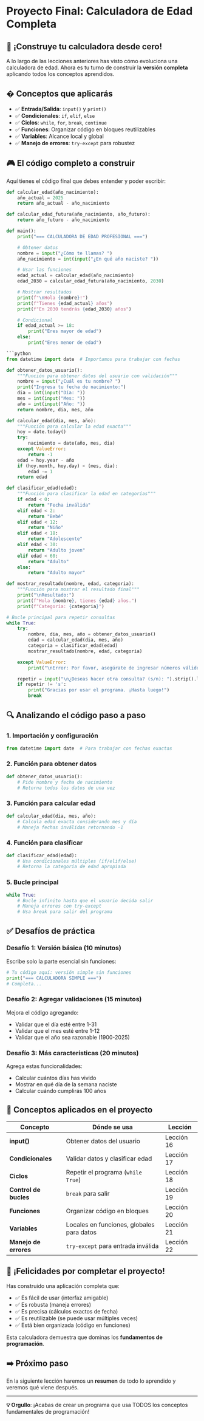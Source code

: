 # Proyecto Final: Calculadora de Edad Completa

## 🎯 ¡Construye tu calculadora desde cero!

A lo largo de las lecciones anteriores has visto cómo evoluciona una calculadora de edad. Ahora es tu turno de construir la **versión completa** aplicando todos los conceptos aprendidos.

## � Conceptos que aplicarás

- ✅ **Entrada/Salida**: `input()` y `print()`
- ✅ **Condicionales**: `if`, `elif`, `else`
- ✅ **Ciclos**: `while`, `for`, `break`, `continue`
- ✅ **Funciones**: Organizar código en bloques reutilizables
- ✅ **Variables**: Alcance local y global
- ✅ **Manejo de errores**: `try-except` para robustez

## 🎮 El código completo a construir

Aquí tienes el código final que debes entender y poder escribir:

````python
def calcular_edad(año_nacimiento):
    año_actual = 2025
    return año_actual - año_nacimiento

def calcular_edad_futura(año_nacimiento, año_futuro):
    return año_futuro - año_nacimiento

def main():
    print("=== CALCULADORA DE EDAD PROFESIONAL ===")

    # Obtener datos
    nombre = input("¿Cómo te llamas? ")
    año_nacimiento = int(input("¿En qué año naciste? "))

    # Usar las funciones
    edad_actual = calcular_edad(año_nacimiento)
    edad_2030 = calcular_edad_futura(año_nacimiento, 2030)

    # Mostrar resultados
    print(f"\nHola {nombre}!")
    print(f"Tienes {edad_actual} años")
    print(f"En 2030 tendrás {edad_2030} años")

    # Condicional
    if edad_actual >= 18:
        print("Eres mayor de edad")
    else:
        print("Eres menor de edad")

```python
from datetime import date  # Importamos para trabajar con fechas

def obtener_datos_usuario():
    """Función para obtener datos del usuario con validación"""
    nombre = input("¿Cuál es tu nombre? ")
    print("Ingresa tu fecha de nacimiento:")
    dia = int(input("Día: "))
    mes = int(input("Mes: "))
    año = int(input("Año: "))
    return nombre, dia, mes, año

def calcular_edad(dia, mes, año):
    """Función para calcular la edad exacta"""
    hoy = date.today()
    try:
        nacimiento = date(año, mes, dia)
    except ValueError:
        return -1
    edad = hoy.year - año
    if (hoy.month, hoy.day) < (mes, dia):
        edad -= 1
    return edad

def clasificar_edad(edad):
    """Función para clasificar la edad en categorías"""
    if edad < 0:
        return "Fecha inválida"
    elif edad < 2:
        return "Bebé"
    elif edad < 12:
        return "Niño"
    elif edad < 18:
        return "Adolescente"
    elif edad < 30:
        return "Adulto joven"
    elif edad < 60:
        return "Adulto"
    else:
        return "Adulto mayor"

def mostrar_resultado(nombre, edad, categoria):
    """Función para mostrar el resultado final"""
    print("\nResultado:")
    print(f"Hola {nombre}, tienes {edad} años.")
    print(f"Categoría: {categoria}")

# Bucle principal para repetir consultas
while True:
    try:
        nombre, dia, mes, año = obtener_datos_usuario()
        edad = calcular_edad(dia, mes, año)
        categoria = clasificar_edad(edad)
        mostrar_resultado(nombre, edad, categoria)

    except ValueError:
        print("\nError: Por favor, asegúrate de ingresar números válidos para el día, mes y año.")

    repetir = input("\n¿Deseas hacer otra consulta? (s/n): ").strip().lower()
    if repetir != 's':
        print("Gracias por usar el programa. ¡Hasta luego!")
        break
````

## 🔍 Analizando el código paso a paso

### 1. Importación y configuración

```python
from datetime import date  # Para trabajar con fechas exactas
```

### 2. Función para obtener datos

```python
def obtener_datos_usuario():
    # Pide nombre y fecha de nacimiento
    # Retorna todos los datos de una vez
```

### 3. Función para calcular edad

```python
def calcular_edad(dia, mes, año):
    # Calcula edad exacta considerando mes y día
    # Maneja fechas inválidas retornando -1
```

### 4. Función para clasificar

```python
def clasificar_edad(edad):
    # Usa condicionales múltiples (if/elif/else)
    # Retorna la categoría de edad apropiada
```

### 5. Bucle principal

```python
while True:
    # Bucle infinito hasta que el usuario decida salir
    # Maneja errores con try-except
    # Usa break para salir del programa
```

## ✅ Desafíos de práctica

### Desafío 1: Versión básica (10 minutos)

Escribe solo la parte esencial sin funciones:

```python
# Tu código aquí: versión simple sin funciones
print("=== CALCULADORA SIMPLE ===")
# Completa...
```

### Desafío 2: Agregar validaciones (15 minutos)

Mejora el código agregando:

- Validar que el día esté entre 1-31
- Validar que el mes esté entre 1-12
- Validar que el año sea razonable (1900-2025)

### Desafío 3: Más características (20 minutos)

Agrega estas funcionalidades:

- Calcular cuántos días has vivido
- Mostrar en qué día de la semana naciste
- Calcular cuándo cumplirás 100 años

## 🎯 Conceptos aplicados en el proyecto

| Concepto              | Dónde se usa                              | Lección    |
| --------------------- | ----------------------------------------- | ---------- |
| **input()**           | Obtener datos del usuario                 | Lección 16 |
| **Condicionales**     | Validar datos y clasificar edad           | Lección 17 |
| **Ciclos**            | Repetir el programa (`while True`)        | Lección 18 |
| **Control de bucles** | `break` para salir                        | Lección 19 |
| **Funciones**         | Organizar código en bloques               | Lección 20 |
| **Variables**         | Locales en funciones, globales para datos | Lección 21 |
| **Manejo de errores** | `try-except` para entrada inválida        | Lección 22 |

## 🎉 ¡Felicidades por completar el proyecto!

Has construido una aplicación completa que:

- ✅ Es fácil de usar (interfaz amigable)
- ✅ Es robusta (maneja errores)
- ✅ Es precisa (cálculos exactos de fecha)
- ✅ Es reutilizable (se puede usar múltiples veces)
- ✅ Está bien organizada (código en funciones)

Esta calculadora demuestra que dominas los **fundamentos de programación**.

## ➡️ Próximo paso

En la siguiente lección haremos un **resumen** de todo lo aprendido y veremos qué viene después.

---

**💡 Orgullo**: ¡Acabas de crear un programa que usa TODOS los conceptos fundamentales de programación!
